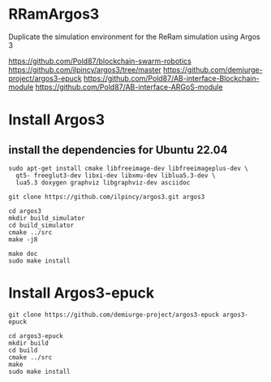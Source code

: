 # RRamArgos3
Duplicate the simulation environment for the ReRam simulation using Argos 3

https://github.com/Pold87/blockchain-swarm-robotics
https://github.com/ilpincy/argos3/tree/master
https://github.com/demiurge-project/argos3-epuck
https://github.com/Pold87/AB-interface-Blockchain-module
https://github.com/Pold87/AB-interface-ARGoS-module

# Install Argos3
## install the dependencies for Ubuntu 22.04
```
sudo apt-get install cmake libfreeimage-dev libfreeimageplus-dev \
  qt5- freeglut3-dev libxi-dev libxmu-dev liblua5.3-dev \
  lua5.3 doxygen graphviz libgraphviz-dev asciidoc
```

```
git clone https://github.com/ilpincy/argos3.git argos3
```
```
cd argos3
mkdir build_simulator
cd build_simulator
cmake ../src
make -j8
```
```
make doc
sudo make install
```

# Install Argos3-epuck
```
git clone https://github.com/demiurge-project/argos3-epuck argos3-epuck
```

```
cd argos3-epuck
mkdir build
cd build
cmake ../src
make
sudo make install
```
